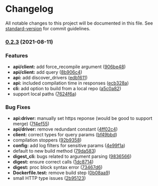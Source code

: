 # Changelog

All notable changes to this project will be documented in this file. See [standard-version](https://github.com/conventional-changelog/standard-version) for commit guidelines.

### [0.2.3](https://github.com/PlaceOS/build/compare/v0.2.2...v0.2.3) (2021-08-11)


### Features

* **api/client:** add force_recompile argument ([906be48](https://github.com/PlaceOS/build/commit/906be48dbac5bd2e772faab247efee47e9f6ba78))
* **api/client:** add query ([8b906c4](https://github.com/PlaceOS/build/commit/8b906c4954c09f05112fdde9679282f5d389442f))
* **api:** add discover_drivers ([edb1611](https://github.com/PlaceOS/build/commit/edb161179427353dd6dca35db091d549f6041613))
* **api:** included compilation time in responses ([ecb328a](https://github.com/PlaceOS/build/commit/ecb328ab238a063db41a111b55bbc81a1d563a7d))
* **cli:** add option to build from a local repo ([a5c0a82](https://github.com/PlaceOS/build/commit/a5c0a8203952f72c00048ab90089351c403872a7))
* support local paths ([7624f6a](https://github.com/PlaceOS/build/commit/7624f6ae214e38bd3f848cb59d05693124c2a6e6))


### Bug Fixes

* **api:driver:** manually set https reponse (would be good to support merge) ([7f4ef55](https://github.com/PlaceOS/build/commit/7f4ef55c30f6ea40521aae48b37fddc86247c6e2))
* **api/driver:** remove redundant constant ([4ff02c4](https://github.com/PlaceOS/build/commit/4ff02c418de2442db4976f67068675dccd16d561))
* **client:** correct types for query params ([bf49bbd](https://github.com/PlaceOS/build/commit/bf49bbd58decc206cc66799a2d002b5883e7071f))
* compilation stoppers ([92b9358](https://github.com/PlaceOS/build/commit/92b93584971163de1ec1cbbd2a53785469a55258))
* **config:** add log filters for sensitive params ([4e99f1a](https://github.com/PlaceOS/build/commit/4e99f1a776bbd0f3a451bb6f3f2e0e1f71d2159b))
* default to new build method ([79da583](https://github.com/PlaceOS/build/commit/79da583ace02d51bf8a33154cfb50e5ca8a7eca3))
* **digest_cli:** bugs related to argument parsing ([9836566](https://github.com/PlaceOS/build/commit/98365664d643daf55378ef451bc9681a1a803b32))
* **digest:** ensure correct calls ([1dc8714](https://github.com/PlaceOS/build/commit/1dc87140aa3fe3e2d58159d4cea868c31bf5476a))
* **digest:** proc block syntax error ([73467d6](https://github.com/PlaceOS/build/commit/73467d608295e2040923d374ba3252449580cdfa))
* **Dockerfile.test:** remove build step ([0b08aa9](https://github.com/PlaceOS/build/commit/0b08aa9a1818b73f8763e2a4b10106c2b850f8e3))
* small HTTP type issues ([2b95123](https://github.com/PlaceOS/build/commit/2b9512382d604eb7fae0edb681a3b6081d1b0b77))
